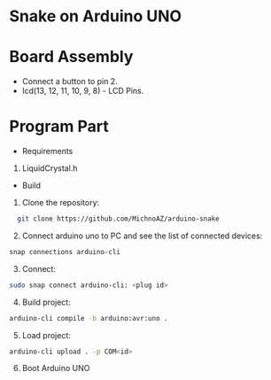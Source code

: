 # Snake on Arduino UNO

# Board Assembly

* Connect a button to pin 2.
* lcd(13, 12, 11, 10, 9, 8) - LCD Pins.

# Program Part

* Requirements

1. LiquidCrystal.h

* Build

1. Clone the repository:
```bash
  git clone https://github.com/MichnoAZ/arduino-snake
```
2. Connect arduino uno to PC and see the list of connected devices:
```bash
snap connections arduino-cli
```
3. Connect:
```bash
sudo snap connect arduino-cli: <plug id>
```
4. Build project:
```bash
arduino-cli compile -b arduino:avr:uno .
```
5. Load project:
```bash
arduino-cli upload . -p COM<id>
```
6. Boot Arduino UNO
